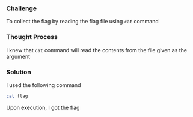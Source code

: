 ### Challenge

To collect the flag by reading the flag file using `cat` command

### Thought Process

I knew that `cat` command will read the contents from the file given as the argument

### Solution

I used the following command
```bash
cat flag
```
Upon execution, I got the flag
